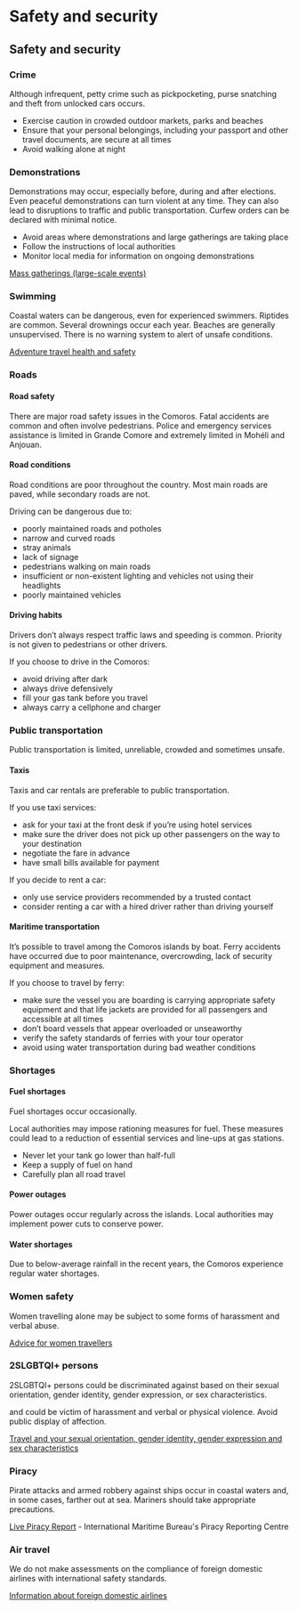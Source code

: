 # Safety and security

## Safety and security

### Crime

Although infrequent, petty crime such as pickpocketing, purse snatching and theft from unlocked cars occurs.

* Exercise caution in crowded outdoor markets, parks and beaches
* Ensure that your personal belongings, including your passport and other travel documents, are secure at all times
* Avoid walking alone at night

### Demonstrations

Demonstrations may occur, especially before, during and after elections. Even peaceful demonstrations can turn violent at any time. They can also lead to disruptions to traffic and public transportation. Curfew orders can be declared with minimal notice.

* Avoid areas where demonstrations and large gatherings are taking place
* Follow the instructions of local authorities
* Monitor local media for information on ongoing demonstrations

[Mass gatherings (large-scale events)](https://travel.gc.ca/travelling/health-safety/mass-gatherings)

### Swimming

Coastal waters can be dangerous, even for experienced swimmers. Riptides are common. Several drownings occur each year. Beaches are generally unsupervised. There is no warning system to alert of unsafe conditions.

[Adventure travel health and safety](https://travel.gc.ca/travelling/health-safety/adventure-travellers)

### Roads

#### Road safety

There are major road safety issues in the Comoros. Fatal accidents are common and often involve pedestrians. Police and emergency services assistance is limited in Grande Comore and extremely limited in Mohéli and Anjouan.

#### Road conditions

Road conditions are poor throughout the country. Most main roads are paved, while secondary roads are not.

Driving can be dangerous due to:

* poorly maintained roads and potholes
* narrow and curved roads
* stray animals
* lack of signage
* pedestrians walking on main roads
* insufficient or non-existent lighting and vehicles not using their headlights
* poorly maintained vehicles

#### Driving habits

Drivers don’t always respect traffic laws and speeding is common. Priority is not given to pedestrians or other drivers.

If you choose to drive in the Comoros:

* avoid driving after dark
* always drive defensively
* fill your gas tank before you travel
* always carry a cellphone and charger

### Public transportation

Public transportation is limited, unreliable, crowded and sometimes unsafe.

#### Taxis

Taxis and car rentals are preferable to public transportation.

If you use taxi services:

* ask for your taxi at the front desk if you’re using hotel services
* make sure the driver does not pick up other passengers on the way to your destination
* negotiate the fare in advance
* have small bills available for payment

If you decide to rent a car:

* only use service providers recommended by a trusted contact
* consider renting a car with a hired driver rather than driving yourself

#### Maritime transportation

It’s possible to travel among the Comoros islands by boat. Ferry accidents have occurred due to poor maintenance, overcrowding, lack of security equipment and measures.

If you choose to travel by ferry:

* make sure the vessel you are boarding is carrying appropriate safety equipment and that life jackets are provided for all passengers and accessible at all times
* don’t board vessels that appear overloaded or unseaworthy
* verify the safety standards of ferries with your tour operator
* avoid using water transportation during bad weather conditions

### Shortages

#### Fuel shortages

Fuel shortages occur occasionally.

Local authorities may impose rationing measures for fuel. These measures could lead to a reduction of essential services and line-ups at gas stations.

* Never let your tank go lower than half-full
* Keep a supply of fuel on hand
* Carefully plan all road travel

#### Power outages

Power outages occur regularly across the islands. Local authorities may implement power cuts to conserve power.

#### Water shortages

Due to below-average rainfall in the recent years, the Comoros experience regular water shortages.

### Women safety

Women travelling alone may be subject to some forms of harassment and verbal abuse.

[Advice for women travellers](https://travel.gc.ca/travelling/health-safety/advice-for-women-travellers "Advice for women travellers")

### 2SLGBTQI+ persons

2SLGBTQI+ persons could be discriminated against based on their sexual orientation, gender identity, gender expression, or sex characteristics.

and could be victim of harassment and verbal or physical violence. Avoid public display of affection.

[Travel and your sexual orientation, gender identity, gender expression and sex characteristics](https://travel.gc.ca/travelling/health-safety/lgbt-travel)

### Piracy

Pirate attacks and armed robbery against ships occur in coastal waters and, in some cases, farther out at sea. Mariners should take appropriate precautions.

[Live Piracy Report](https://icc-ccs.org/piracy-reporting-centre/live-piracy-report) - International Maritime Bureau's Piracy Reporting Centre

### Air travel

We do not make assessments on the compliance of foreign domestic airlines with international safety standards.

[Information about foreign domestic airlines](https://travel.gc.ca/air/in-flight-safety#other)

###